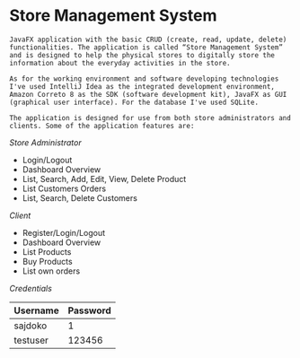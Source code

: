 # Store Management System

`JavaFX application with the basic CRUD (create, read, update, delete) functionalities. The application is called “Store Management System” and is designed to help the physical stores to digitally store the information about the everyday activities in the store.`

`As for the working environment and software developing technologies I've used IntelliJ Idea as the integrated development environment, Amazon Correto 8 as the SDK (software development kit), JavaFX as GUI (graphical user interface). For the database I've used SQLite.`

`The application is designed for use from both store administrators and clients.
Some of the application features are:`

*Store Administrator*
* Login/Logout
* Dashboard Overview
* List, Search, Add, Edit, View, Delete Product
* List Customers Orders
* List, Search, Delete Customers

*Client*
* Register/Login/Logout
* Dashboard Overview
* List Products
* Buy Products
* List own orders

*Credentials*

| Username     | Password          |
| -------- | -------------- |
| sajdoko | 1 |
| testuser | 123456 |
